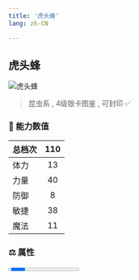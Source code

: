 ```yaml
---
title: '虎头蜂'
lang: zh-CN

---
```


<RouterBack />

## 虎头蜂

![虎头蜂](https://user-images.githubusercontent.com/78347270/115956335-1fc94300-a537-11eb-82a4-ba27f02e85b6.gif) 

> 昆虫系 , 4级银卡图鉴<Card :type="1" /> , 可封印 ✅ 


### 💪 能力数值

| 总档次       | 110            |
| :----------- |:-------------:|
| 体力      | 13   <Stars :number="1.5" />  |
| 力量      | 40   <Stars :number="4" />  |
| 防御      | 8  <Stars :number="1" />  | 
| 敏捷      | 38  <Stars :number="4" />  | 
| 魔法      | 11  <Stars :number="1" />   | 


### ⚖️ 属性


<Progress earth :number="7" />

<Progress water :number="0" />

<Progress fire :number="0" />

<Progress wind :number="3" />

### ✨ 技能栏 <Strong>8个</Strong>

- 攻击
- 防御
- 混乱攻击 Lv1

### 👶 1级出现点

- 无



